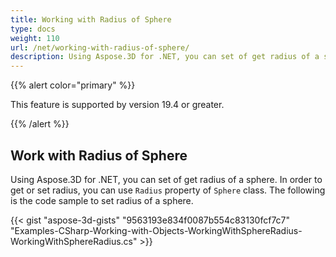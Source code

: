 ```yaml
---
title: Working with Radius of Sphere
type: docs
weight: 110
url: /net/working-with-radius-of-sphere/
description: Using Aspose.3D for .NET, you can set of get radius of a sphere. In order to get or set radius, you can use Radius property of Sphere class. The following is the code sample to set radius of a sphere.  
---
```


{{% alert color="primary" %}} 

This feature is supported by version 19.4 or greater.

{{% /alert %}} 
## **Work with Radius of Sphere**
Using Aspose.3D for .NET, you can set of get radius of a sphere. In order to get or set radius, you can use `Radius` property of `Sphere` class. The following is the code sample to set radius of a sphere.  

{{< gist "aspose-3d-gists" "9563193e834f0087b554c83130fcf7c7" "Examples-CSharp-Working-with-Objects-WorkingWithSphereRadius-WorkingWithSphereRadius.cs" >}}
